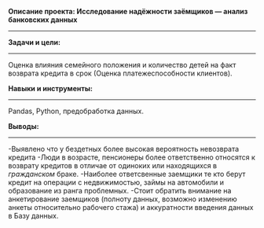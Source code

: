 __Описание проекта: Исследование надёжности заёмщиков — анализ банковских данных__
_____


__Задачи и цели:__
_____
Оценка влияния семейного положения  и количество детей на  факт возврата кредита в срок (Оценка платежеспособности клиентов).


__Навыки и инструменты:__
_____
 Pandas, Python, предобработка данных.


__Выводы:__
_____
-Выявлено что у бездетных более  высокая вероятность невозврата кредита
-Люди в возрасте, пенсионеры более ответственно относятся к возврату кредитов в отличае от одиноких или находящихся в _гражданском_ браке.
-Наиболее ответсвенные заемщики  те кто берут  кредит на  операции с недвижимостью, займы на автомобили и образование из ранга проблемных.
-Стоит обратить внимание на анкетирование заемщиков (полноту данных, возможно изменению анкеты относительно рабочего стажа) и аккуратности введения данных в Базу данных.

